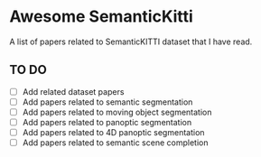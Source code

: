 # Awesome SemanticKitti
A list of papers related to SemanticKITTI dataset that I have read.

## TO DO

- [ ] Add related dataset papers
- [ ] Add papers related to semantic segmentation
- [ ] Add papers related to moving object segmentation
- [ ] Add papers related to panoptic segmentation
- [ ] Add papers related to 4D panoptic segmentation
- [ ] Add papers related to semantic scene completion

